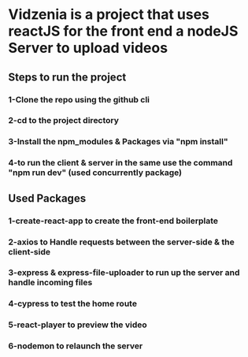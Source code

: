 # Vidzenia is a project that uses reactJS for the front end a nodeJS Server to upload videos






## Steps to run the project
### 1-Clone the repo using the github cli 
### 2-cd to the project directory
### 3-Install the npm_modules & Packages via "npm install"
### 4-to run the client & server in the same use the command "npm run dev" (used concurrently package)







## Used Packages 
### 1-create-react-app to create the front-end boilerplate 
### 2-axios to Handle requests between the server-side & the client-side 
### 3-express & express-file-uploader to run up the server and handle incoming files
### 4-cypress to test the home route 
### 5-react-player to preview the video
### 6-nodemon to relaunch the server 
